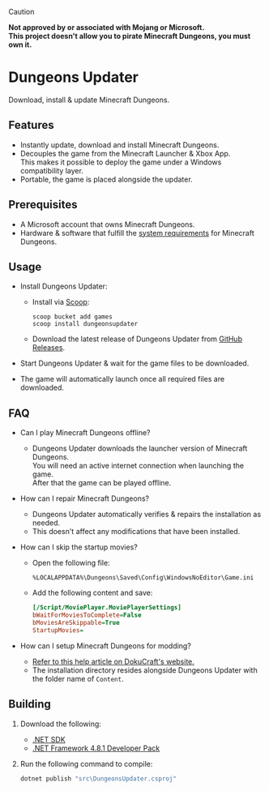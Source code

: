 > [!CAUTION]
> **Not approved by or associated with Mojang or Microsoft.**<br>
> **This project doesn't allow you to pirate Minecraft Dungeons, you must own it.**

# Dungeons Updater
Download, install & update Minecraft Dungeons.

## Features
- Instantly update, download and install Minecraft Dungeons.
- Decouples the game from the Minecraft Launcher & Xbox App.<br>This makes it possible to deploy the game under a Windows compatibility layer.
- Portable, the game is placed alongside the updater.

## Prerequisites
- A Microsoft account that owns Minecraft Dungeons.
- Hardware & software that fulfill the [system requirements](https://help.minecraft.net/hc/en-us/articles/360038937032-Minecraft-Dungeons-Minimum-Specifications-for-Gameplay) for Minecraft Dungeons.

## Usage
- Install Dungeons Updater:
    - Install via [Scoop](https://scoop.sh):

        ```
        scoop bucket add games
        scoop install dungeonsupdater
        ```
    - Download the latest release of Dungeons Updater from [GitHub Releases](https://github.com/Aetopia/DungeonsUpdater/releases/latest).

- Start Dungeons Updater & wait for the game files to be downloaded.

- The game will automatically launch once all required files are downloaded.

## FAQ
- Can I play Minecraft Dungeons offline?<br>
    - Dungeons Updater downloads the launcher version of Minecraft Dungeons.<br>You will need an active internet connection when launching the game.<br>After that the game can be played offline.

- How can I repair Minecraft Dungeons?
    - Dungeons Updater automatically verifies & repairs the installation as needed.
    - This doesn't affect any modifications that have been installed.

- How can I skip the startup movies?
    - Open the following file:

        ```
        %LOCALAPPDATA%\Dungeons\Saved\Config\WindowsNoEditor\Game.ini
        ```
    - Add the following content and save:

        ```ini
        [/Script/MoviePlayer.MoviePlayerSettings]
        bWaitForMoviesToComplete=False
        bMoviesAreSkippable=True
        StartupMovies=
        ```

- How can I setup Minecraft Dungeons for modding?
    - [Refer to this help article on DokuCraft's website.]((https://stash.dokucraft.co.uk/?help=modding-dungeons-launcher))
    - The installation directory resides alongside Dungeons Updater with the folder name of `Content`.

## Building
1. Download the following:
    - [.NET SDK](https://dotnet.microsoft.com/en-us/download)
    - [.NET Framework 4.8.1 Developer Pack](https://dotnet.microsoft.com/en-us/download/dotnet-framework/thank-you/net481-developer-pack-offline-installer)

2. Run the following command to compile:

    ```cmd
    dotnet publish "src\DungeonsUpdater.csproj"
    ```